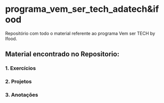 # programa_vem_ser_tech_adatech&ifood
Repositório com todo o material referente ao programa Vem ser TECH by Ifood.

## Material encontrado no Repositorio:

### 1. Exercícios
### 2. Projetos
### 3. Anotações
